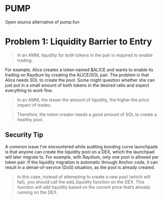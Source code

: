 # PUMP
Open source alternative of pump.fun

# Problem 1: Liquidity Barrier to Entry

>In an AMM, liquidity for both tokens in the pair is required to enable trading.

For example, Alice creates a token named $ALICE and wants to enable its trading on Raydium by creating the ALICE/SOL pair. The problem is that Alice needs SOL to create the pool. Some might question whether she can just put in a small amount of both tokens in the desired ratio and expect everything to work fine.

>In an AMM, the lesser the amount of liquidity, the higher the price impact of trades.

>Therefore, the token creator needs a good amount of SOL to create a healthy pool.


## Security Tip

A common issue I’ve encountered while auditing bonding curve launchpads is that anyone can create the liquidity pool on a DEX, which the launchpad will later migrate to. For example, with Raydium, only one pool is allowed per token pair. If the liquidity migration is automatic through Anchor code, it can result in a denial-of-service (DoS) situation, as the pool is already created.

>In this case, instead of attempting to create a new pool (which will fail), you should call the add_liquidity function on the DEX. This function will add liquidity based on the current price that’s already running on the DEX.
